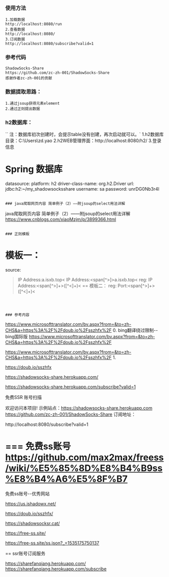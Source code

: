 
### 使用方法
```
1.加载数据
http://localhost:8080/run
2.查看数据
http://localhost:8080/
3.订阅数据
http://localhost:8080/subscribe?valid=1

```

### 参考代码
```
ShadowSocks-Share
https://github.com/zc-zh-001/ShadowSocks-Share
感谢作者zc-zh-001的贡献
```

### 数据提取思路：
```
1.通过jsoup获得元素element
2.通过正则提出数据
```

### h2数据库：
``
注：数据库初次创建时，会提示table没有创建，再次启动就可以。`
1.h2数据库目录：C:\Users\zd.yao
2.h2WEB管理界面：http://localhost:8080/h2/
3.登录信息
# Spring 数据库
  datasource:
    platform: h2
    driver-class-name:  org.h2.Driver
    url:  jdbc:h2:~/my_shadowsocksshare
    username: sa
    password: unrDG0Nb3r4l
```

### java爬取网页内容 简单例子（2）——附jsoup的select用法详解
```
java爬取网页内容 简单例子（2）——附jsoup的select用法详解
https://www.cnblogs.com/xiaoMzjm/p/3899366.html
```

### 正则模板
```
模板一：
==
source:
>IP Address:<span id="ipusa">a.isxb.top<
>IP Address:<span[^>]>a.isxb.top<
reg:
>IP Address:<span[^>]+>([^\<]+)<
==
模板二：
reg:
>Port:<span[^>]+>([^\<]+)<
```



### 参考内容
```
https://www.microsofttranslator.com/bv.aspx?from=&to=zh-CHS&a=https%3A%2F%2Fdoub.io%2Fsszhfx%2F
0.
bing翻译绕过限制--bing国际版
https://www.microsofttranslator.com/bv.aspx?from=&to=zh-CHS&a=https%3A%2F%2Fdoub.io%2Fsszhfx%2F

https://www.microsofttranslator.com/bv.aspx?from=&to=zh-CHS&a=https%3A%2F%2Fdoub.io%2Fsszhfx%2F
1.

https://doub.io/sszhfx

https://shadowsocks-share.herokuapp.com/

https://shadowsocks-share.herokuapp.com/subscribe?valid=1

免费SSR 账号扫描

欢迎访问本项目!
示例站点：https://shadowsocks-share.herokuapp.com
https://github.com/zc-zh-001/ShadowSocks-Share
订阅地址：

http://localhost:8080/subscribe?valid=1

===
免费ss账号
https://github.com/max2max/freess/wiki/%E5%85%8D%E8%B4%B9ss%E8%B4%A6%E5%8F%B7
=====
免费ss账号--优秀网站

https://us.ishadowx.net/

https://doub.io/sszhfx/

https://shadowsocksr.cat/

https://free-ss.site/

https://free-ss.site/ss.json?_=1535175750137

==
ssr账号订阅服务

https://sharefanqiang.herokuapp.com/
https://sharefanqiang.herokuapp.com/subscribe

```

